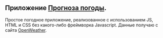 ## Приложение [Прогноза погоды](https://miroshairk.github.io/weather_app/).

Простое погодное приложение, реализованное с использованием JS, HTML и CSS без какого-либо фреймворка Javascript.
Данные получаю с сайта [OpenWeather](https://openweathermap.org).
